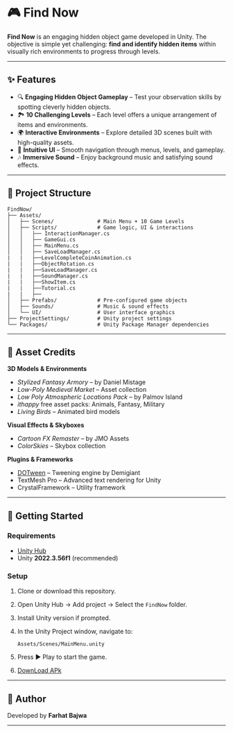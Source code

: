 
# 🎮 Find Now

**Find Now** is an engaging hidden object game developed in Unity. The objective is simple yet challenging: **find and identify hidden items** within visually rich environments to progress through levels.

---

## ✨ Features

* 🔍 **Engaging Hidden Object Gameplay** – Test your observation skills by spotting cleverly hidden objects.
* 🏞️ **10 Challenging Levels** – Each level offers a unique arrangement of items and environments.
* 🌍 **Interactive Environments** – Explore detailed 3D scenes built with high-quality assets.
* 🎨 **Intuitive UI** – Smooth navigation through menus, levels, and gameplay.
* 🎶 **Immersive Sound** – Enjoy background music and satisfying sound effects.

---

## 📂 Project Structure

```
FindNow/
├── Assets/
│   ├── Scenes/              # Main Menu + 10 Game Levels
│   ├── Scripts/             # Game logic, UI & interactions
│   │   ├── InteractionManager.cs
│   │   ├── GameGui.cs
│   │   ├── MainMenu.cs
│   │   ├── SaveLoadManager.cs
|   |   ├──LevelCompleteCoinAnimation.cs
|   |   ├──ObjectRotation.cs
|   |   ├──SaveLoadManager.cs
|   |   ├──SoundManager.cs
|   |   ├──ShowItem.cs
|   |   ├──Tutorial.cs
|   |   ├──
│   ├── Prefabs/             # Pre-configured game objects
│   ├── Sounds/              # Music & sound effects
│   └── UI/                  # User interface graphics
├── ProjectSettings/         # Unity project settings
└── Packages/                # Unity Package Manager dependencies
```

---

## 🎨 Asset Credits

**3D Models & Environments**

* *Stylized Fantasy Armory* – by Daniel Mistage
* *Low-Poly Medieval Market* – Asset collection
* *Low Poly Atmospheric Locations Pack* – by Palmov Island
* *ithappy* free asset packs: Animals, Fantasy, Military
* *Living Birds* – Animated bird models

**Visual Effects & Skyboxes**

* *Cartoon FX Remaster* – by JMO Assets
* *ColorSkies* – Skybox collection

**Plugins & Frameworks**

* [DOTween](http://dotween.demigiant.com/) – Tweening engine by Demigiant
* TextMesh Pro – Advanced text rendering for Unity
* CrystalFramework – Utility framework

---

## 🚀 Getting Started

### Requirements

* [Unity Hub](https://unity.com/download)
* Unity **2022.3.56f1** (recommended)

### Setup

1. Clone or download this repository.
2. Open Unity Hub → Add project → Select the `FindNow` folder.
3. Install Unity version if prompted.
4. In the Unity Project window, navigate to:

   ```
   Assets/Scenes/MainMenu.unity
   ```
5. Press ▶ Play to start the game.
6. [DownLoad APk](https://drive.google.com/file/d/12SVCytRXr50nrL5-9miybmDEHZd82D3-/view?usp=sharing)
---

## 👤 Author

Developed by **Farhat Bajwa**

---

